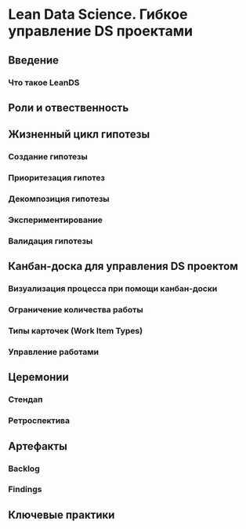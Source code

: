 ﻿# Lean Data Science. Гибкое управление DS проектами
## Введение
### Что такое LeanDS
## Роли и отвественность
## Жизненный цикл гипотезы
### Создание гипотезы
### Приоритезация гипотез
### Декомпозиция гипотезы
### Экспериментирование 
### Валидация гипотезы
## Канбан-доска для управления DS проектом
### Визуализация процесса при помощи канбан-доски
### Ограничение количества работы
### Типы карточек (Work Item Types)
### Управление работами
## Церемонии
### Стендап
### Ретроспектива
## Артефакты
### Backlog
### Findings
## Ключевые практики
### 


